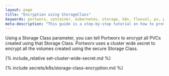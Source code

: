 ```yaml
---
layout: page
title: "Encryption using StorageClass"
keywords: portworx, container, kubernetes, storage, k8s, flexvol, pv, persistent disk, encryption, pvc
meta-description: "This guide is a step-by-step tutorial on how to provision encrypted volumes using Storage Class parameters."
---
```


Using a Storage Class parameter, you can tell Portworx to encrypt all PVCs created using that Storage Class. Portworx uses a cluster wide secret to encrypt all the volumes created using the secure Storage Class.

{% include_relative set-cluster-wide-secret.md %}

{% include secrets/k8s/storage-class-encryption.md %}